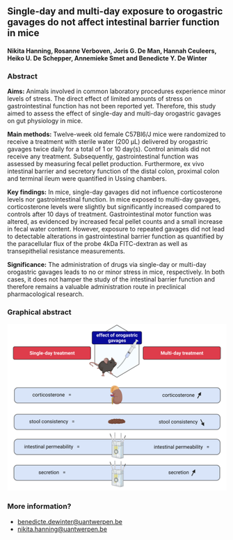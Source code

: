 ## Single-day and multi-day exposure to orogastric gavages do not affect intestinal barrier function in mice

#### Nikita Hanning, Rosanne Verboven, Joris G. De Man, Hannah Ceuleers, Heiko U. De Schepper, Annemieke Smet and Benedicte Y. De Winter

### Abstract
**Aims:** Animals involved in common laboratory procedures experience minor levels of stress. The direct effect of limited amounts of stress on gastrointestinal function has not been reported yet. Therefore, this study aimed to assess the effect of single-day and multi-day orogastric gavages on gut physiology in mice.

**Main methods:** Twelve-week old female C57Bl6/J mice were randomized to receive a treatment with sterile water (200 µL) delivered by orogastric gavages twice daily for a total of 1 or 10 day(s). Control animals did not receive any treatment. Subsequently, gastrointestinal function was assessed by measuring fecal pellet production. Furthermore, ex vivo intestinal barrier and secretory function of the distal colon, proximal colon and terminal ileum were quantified in Ussing chambers.

**Key findings:** In mice, single-day gavages did not influence corticosterone levels nor gastrointestinal function. In mice exposed to multi-day gavages, corticosterone levels were slightly but significantly increased compared to controls after 10 days of treatment. Gastrointestinal motor function was altered, as evidenced by increased fecal pellet counts and a small increase in fecal water content. However, exposure to repeated gavages did not lead to detectable alterations in gastrointestinal barrier function as quantified by the paracellular flux of the probe 4kDa FITC-dextran as well as transepithelial resistance measurements.

**Significance:** The administration of drugs via single-day or multi-day orogastric gavages leads to no or minor stress in mice, respectively. In both cases, it does not hamper the study of the intestinal barrier function and therefore remains a valuable administration route in preclinical pharmacological research.

### Graphical abstract
![GraphicalAbstract](Graphical_Abstract.png)

### More information?
- benedicte.dewinter@uantwerpen.be
- nikita.hanning@uantwerpen.be
